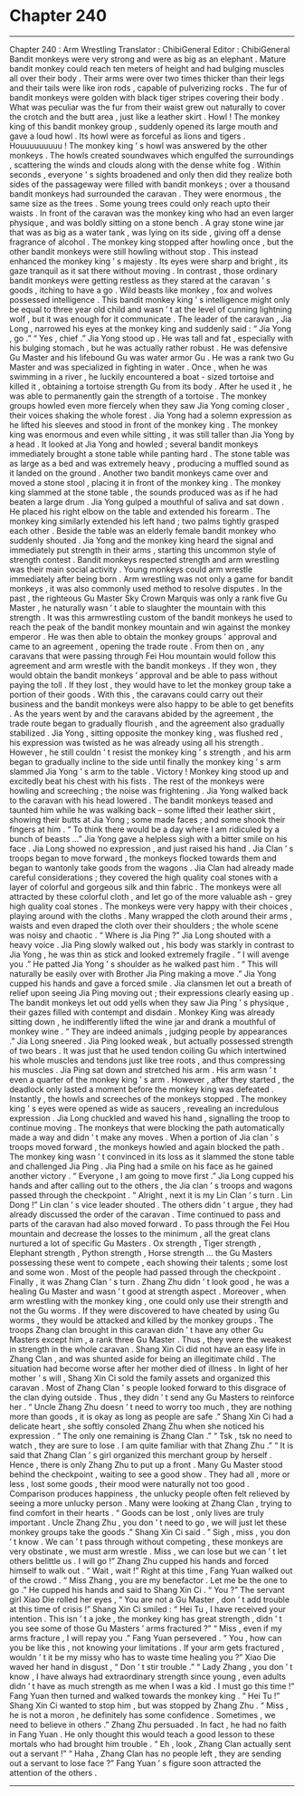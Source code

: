 
# Chapter 240


---

Chapter 240 : Arm Wrestling
Translator :
ChibiGeneral
Editor :
ChibiGeneral
Bandit monkeys were very strong and were as big as an elephant . Mature bandit monkey could reach ten meters of height and had bulging muscles all over their body . Their arms were over two times thicker than their legs and their tails were like iron rods , capable of pulverizing rocks .
The fur of bandit monkeys were golden with black tiger stripes covering their body . What was peculiar was the fur from their waist grew out naturally to cover the crotch and the butt area , just like a leather skirt .
Howl !
The monkey king of this bandit monkey group , suddenly opened its large mouth and gave a loud howl .
Its howl were as forceful as lions and tigers .
Houuuuuuuuu !
The monkey king ’ s howl was answered by the other monkeys .
The howls created soundwaves which engulfed the surroundings , scattering the winds and clouds along with the dense white fog .
Within seconds , everyone ’ s sights broadened and only then did they realize both sides of the passageway were filled with bandit monkeys ; over a thousand bandit monkeys had surrounded the caravan .
They were enormous , the same size as the trees . Some young trees could only reach upto their waists .
In front of the caravan was the monkey king who had an even larger physique , and was boldly sitting on a stone bench . A gray stone wine jar that was as big as a water tank , was lying on its side , giving off a dense fragrance of alcohol .
The monkey king stopped after howling once , but the other bandit monkeys were still howling without stop .
This instead enhanced the monkey king ’ s majesty .
Its eyes were sharp and bright , its gaze tranquil as it sat there without moving . In contrast , those ordinary bandit monkeys were getting restless as they stared at the caravan ’ s goods , itching to have a go .
Wild beasts like monkey , fox and wolves possessed intelligence .
This bandit monkey king ’ s intelligence might only be equal to three year old child and wasn ’ t at the level of cunning lightning wolf , but it was enough for it communicate .
The leader of the caravan , Jia Long , narrowed his eyes at the monkey king and suddenly said : “ Jia Yong , go .”
“ Yes , chief .” Jia Yong stood up .
He was tall and fat , especially with his bulging stomach , but he was actually rather robust .
He was defensive Gu Master and his lifebound Gu was water armor Gu . He was a rank two Gu Master and was specialized in fighting in water . Once , when he was swimming in a river , he luckily encountered a boat - sized tortoise and killed it , obtaining a tortoise strength Gu from its body . After he used it , he was able to permanently gain the strength of a tortoise .
The monkey groups howled even more fiercely when they saw Jia Yong coming closer , their voices shaking the whole forest .
Jia Yong had a solemn expression as he lifted his sleeves and stood in front of the monkey king .
The monkey king was enormous and even while sitting , it was still taller than Jia Yong by a head .
It looked at Jia Yong and howled ; several bandit monkeys immediately brought a stone table while panting hard .
The stone table was as large as a bed and was extremely heavy , producing a muffled sound as it landed on the ground .
Another two bandit monkeys came over and moved a stone stool , placing it in front of the monkey king .
The monkey king slammed at the stone table , the sounds produced was as if he had beaten a large drum .
Jia Yong gulped a mouthful of saliva and sat down . He placed his right elbow on the table and extended his forearm .
The monkey king similarly extended his left hand ; two palms tightly grasped each other .
Beside the table was an elderly female bandit monkey who suddenly shouted .
Jia Yong and the monkey king heard the signal and immediately put strength in their arms , starting this uncommon style of strength contest .
Bandit monkeys respected strength and arm wrestling was their main social activity . Young monkeys could arm wrestle immediately after being born . Arm wrestling was not only a game for bandit monkeys , it was also commonly used method to resolve disputes .
In the past , the righteous Gu Master Sky Crown Marquis was only a rank five Gu Master , he naturally wasn ’ t able to slaughter the mountain with this strength . It was this armwrestling custom of the bandit monkeys he used to reach the peak of the bandit monkey mountain and win against the monkey emperor . He was then able to obtain the monkey groups ’ approval and came to an agreement , opening the trade route .
From then on , any caravans that were passing through Fei Hou mountain would follow this agreement and arm wrestle with the bandit monkeys .
If they won , they would obtain the bandit monkeys ’ approval and be able to pass without paying the toll . If they lost , they would have to let the monkey group take a portion of their goods .
With this , the caravans could carry out their business and the bandit monkeys were also happy to be able to get benefits .
As the years went by and the caravans abided by the agreement , the trade route began to gradually flourish , and the agreement also gradually stabilized .
Jia Yong , sitting opposite the monkey king , was flushed red , his expression was twisted as he was already using all his strength .
However , he still couldn ’ t resist the monkey king ’ s strength , and his arm began to gradually incline to the side until finally the monkey king ’ s arm slammed Jia Yong ’ s arm to the table .
Victory !
Monkey king stood up and excitedly beat his chest with his fists .
The rest of the monkeys were howling and screeching ; the noise was frightening .
Jia Yong walked back to the caravan with his head lowered . The bandit monkeys teased and taunted him while he was walking back – some lifted their leather skirt , showing their butts at Jia Yong ; some made faces ; and some shook their fingers at him .
“ To think there would be a day where I am ridiculed by a bunch of beasts …” Jia Yong gave a helpless sigh with a bitter smile on his face .
Jia Long showed no expression , and just raised his hand .
Jia Clan ’ s troops began to move forward , the monkeys flocked towards them and began to wantonly take goods from the wagons .
Jia Clan had already made careful considerations ; they covered the high quality coal stones with a layer of colorful and gorgeous silk and thin fabric . The monkeys were all attracted by these colorful cloth , and let go of the more valuable ash - grey high quality coal stones .
The monkeys were very happy with their choices , playing around with the cloths . Many wrapped the cloth around their arms , waists and even draped the cloth over their shoulders ; the whole scene was noisy and chaotic .
“ Where is Jia Ping ?” Jia Long shouted with a heavy voice .
Jia Ping slowly walked out , his body was starkly in contrast to Jia Yong , he was thin as stick and looked extremely fragile .
“ I will avenge you .” He patted Jia Yong ’ s shoulder as he walked past him .
“ This will naturally be easily over with Brother Jia Ping making a move .” Jia Yong cupped his hands and gave a forced smile .
Jia clansmen let out a breath of relief upon seeing Jia Ping moving out ; their expressions clearly easing up .
The bandit monkeys let out odd yells when they saw Jia Ping ’ s physique , their gazes filled with contempt and disdain .
Monkey King was already sitting down , he indifferently lifted the wine jar and drank a mouthful of monkey wine .
“ They are indeed animals , judging people by appearances .” Jia Long sneered .
Jia Ping looked weak , but actually possessed strength of two bears . It was just that he used tendon coiling Gu which intertwined his whole muscles and tendons just like tree roots , and thus compressing his muscles .
Jia Ping sat down and stretched his arm .
His arm wasn ’ t even a quarter of the monkey king ’ s arm . However , after they started , the deadlock only lasted a moment before the monkey king was defeated .
Instantly , the howls and screeches of the monkeys stopped .
The monkey king ’ s eyes were opened as wide as saucers , revealing an incredulous expression .
Jia Long chuckled and waved his hand , signalling the troop to continue moving .
The monkeys that were blocking the path automatically made a way and didn ’ t make any moves . When a portion of Jia clan ’ s troops moved forward , the monkeys howled and again blocked the path .
The monkey king wasn ’ t convinced in its loss as it slammed the stone table and challenged Jia Ping .
Jia Ping had a smile on his face as he gained another victory .
“ Everyone , I am going to move first .” Jia Long cupped his hands and after calling out to the others , the Jia clan ’ s troops and wagons passed through the checkpoint .
“ Alright , next it is my Lin Clan ’ s turn . Lin Dong !” Lin clan ’ s vice leader shouted .
The others didn ’ t argue , they had already discussed the order of the caravan .
Time continued to pass and parts of the caravan had also moved forward .
To pass through the Fei Hou mountain and decrease the losses to the minimum , all the great clans nurtured a lot of specific Gu Masters .
Ox strength , Tiger strength , Elephant strength , Python strength , Horse strength … the Gu Masters possessing these went to compete , each showing their talents ; some lost and some won .
Most of the people had passed through the checkpoint . Finally , it was Zhang Clan ’ s turn .
Zhang Zhu didn ’ t look good , he was a healing Gu Master and wasn ’ t good at strength aspect .
Moreover , when arm wrestling with the monkey king , one could only use their strength and not the Gu worms . If they were discovered to have cheated by using Gu worms , they would be attacked and killed by the monkey groups .
The troops Zhang clan brought in this caravan didn ’ t have any other Gu Masters except him , a rank three Gu Master . Thus , they were the weakest in strength in the whole caravan .
Shang Xin Ci did not have an easy life in Zhang Clan , and was shunted aside for being an illegitimate child . The situation had become worse after her mother died of illness .
In light of her mother ’ s will , Shang Xin Ci sold the family assets and organized this caravan .
Most of Zhang Clan ’ s people looked forward to this disgrace of the clan dying outside . Thus , they didn ’ t send any Gu Masters to reinforce her .
“ Uncle Zhang Zhu doesn ’ t need to worry too much , they are nothing more than goods , it is okay as long as people are safe .” Shang Xin Ci had a delicate heart , she softly consoled Zhang Zhu when she noticed his expression .
“ The only one remaining is Zhang Clan .”
“ Tsk , tsk
no need to watch , they are sure to lose . I am quite familiar with that Zhang Zhu .”
“ It is said that Zhang Clan ’ s girl organized this merchant group by herself . Hence , there is only Zhang Zhu to put up a front .
Many Gu Master stood behind the checkpoint , waiting to see a good show .
They had all , more or less , lost some goods , their mood were naturally not too good .
Comparison produces happiness , the unlucky people often felt relieved by seeing a more unlucky person .
Many were looking at Zhang Clan , trying to find comfort in their hearts .
“ Goods can be lost , only lives are truly important . Uncle Zhang Zhu , you don ’ t need to go , we will just let these monkey groups take the goods .” Shang Xin Ci said .
”
Sigh
, miss , you don ’ t know . We can ’ t pass through without competing , these monkeys are very obstinate , we must arm wrestle . Miss , we can lose but we can ’ t let others belittle us . I will go !” Zhang Zhu cupped his hands and forced himself to walk out .
“ Wait , wait !” Right at this time , Fang Yuan walked out of the crowd .
“ Miss Zhang , you are my benefactor . Let me be the one to go .” He cupped his hands and said to Shang Xin Ci .
“ You ?” The servant girl Xiao Die rolled her eyes , “ You are not a Gu Master , don ’ t add trouble at this time of crisis !”
Shang Xin Ci smiled : “ Hei Tu , I have received your intention . This isn ’ t a joke , the monkey king has great strength , didn ’ t you see some of those Gu Masters ’ arms fractured ?”
“ Miss , even if my arms fracture , I will repay you .” Fang Yuan persevered .
“ You , how can you be like this , not knowing your limitations . If your arm gets fractured , wouldn ’ t it be my missy who has to waste time healing you ?” Xiao Die waved her hand in disgust , “ Don ’ t stir trouble .”
“ Lady Zhang , you don ’ t know , I have always had extraordinary strength since young , even adults didn ’ t have as much strength as me when I was a kid . I must go this time !” Fang Yuan then turned and walked towards the monkey king .
“ Hei Tu !” Shang Xin Ci wanted to stop him , but was stopped by Zhang Zhu .
“ Miss , he is not a moron , he definitely has some confidence . Sometimes , we need to believe in others .” Zhang Zhu persuaded .
In fact , he had no faith in Fang Yuan . He only thought this would teach a good lesson to these mortals who had brought him trouble .
“ Eh , look , Zhang Clan actually sent out a servant !”
“ Haha , Zhang Clan has no people left , they are sending out a servant to lose face ?”
Fang Yuan ’ s figure soon attracted the attention of the others .

---

